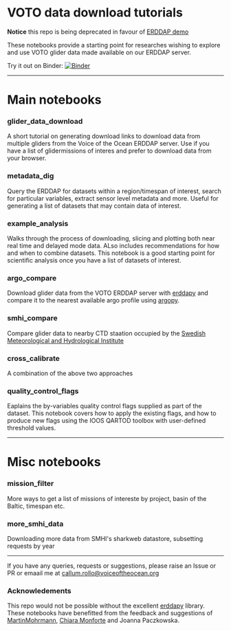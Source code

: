 # VOTO data download tutorials

**Notice** this repo is being deprecated in favour of [ERDDAP demo](https://github.com/voto-ocean-knowledge/erddap_demo)

These notebooks provide a starting point for researches wishing to explore and use VOTO glider data made available on our ERDDAP server.

Try it out on Binder: [![Binder](https://mybinder.org/badge_logo.svg)](https://mybinder.org/v2/gh/voto-ocean-knowledge/download_glider_data/HEAD?)

------------------------

# Main notebooks

### glider_data_download

A short tutorial on generating download links to download data from multiple gliders from the Voice of the Ocean ERDDAP server. Use if you have a list of glidermissions of interes and prefer to download data from your browser.

### metadata_dig

Query the ERDDAP for datasets within a region/timespan of interest, search for particular variables, extract sensor level metadata and more. Useful for generating a list of datasets that may contain data of interest.

### example_analysis

Walks through the process of downloading, slicing and plotting both near real time and delayed mode data. ALso includes recommendations for how and when to combine datasets. This notebook is a good starting point for scientific analysis once you have a list of datasets of interest.

### argo_compare

Download glider data from the VOTO ERDDAP server with [erddapy](https://github.com/ioos/erddapy) and compare it to the nearest available argo profile using [argopy](https://github.com/euroargodev/argopy).

### smhi_compare

Compare glider data to nearby CTD staation occupied by the [Swedish Meteorological and Hydrological Institute](https://www.smhi.se)

### cross_calibrate

A combination of the above two approaches

### quality_control_flags

Eaplains the by-variables quality control flags supplied as part of the dataset. This notebook covers how to apply the existing flags, and how to produce new flags using the IOOS QARTOD toolbox with user-defined threshold values.

------------------------------


# Misc notebooks

### mission_filter

More ways to get a list of missions of intereste by project, basin of the Baltic, timespan etc.

### more_smhi_data

Downloading more data from SMHI's sharkweb datastore, subsetting requests by year


------------------------------

If you have any queries, requests or suggestions, please raise an Issue or PR or emaail me at callum.rollo@voiceoftheocean.org

### Acknowledements

This repo would not be possible without the excellent [erddapy](https://github.com/ioos/erddapy) library. These notebooks have benefitted from the feedback and suggestions of [MartinMohrmann](https://github.com/MartinMohrmann), [Chiara Monforte](https://github.com/MOchiara) and Joanna Paczkowska.
